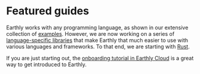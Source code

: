 # Featured guides

Earthly works with any programming language, as shown in our extensive collection of [examples](../examples/examples.md). However, we are now working on a series of [language-specific libraries](../earthly-lib/earthly-lib.md) that make Earthly that much easier to use with various languages and frameworks. To that end, we are starting with [Rust](./rust.md).

If you are just starting out, the [onboarding tutorial in Earthly Cloud](https://cloud.earthly.dev/login) is a great way to get introduced to Earthly.
